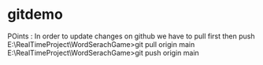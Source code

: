 # gitdemo



POints : In order to update changes on github we have to pull first then push
E:\RealTimeProject\WordSerachGame>git pull origin main
E:\RealTimeProject\WordSerachGame>git push origin main
